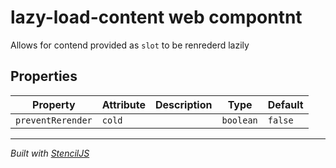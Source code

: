 # lazy-load-content web compontnt
Allows for contend provided as `slot` to be renrederd lazily


## Properties

| Property          | Attribute | Description | Type      | Default |
| ----------------- | --------- | ----------- | --------- | ------- |
| `preventRerender` | `cold`    |             | `boolean` | `false` |


----------------------------------------------

*Built with [StencilJS](https://stenciljs.com/)*
